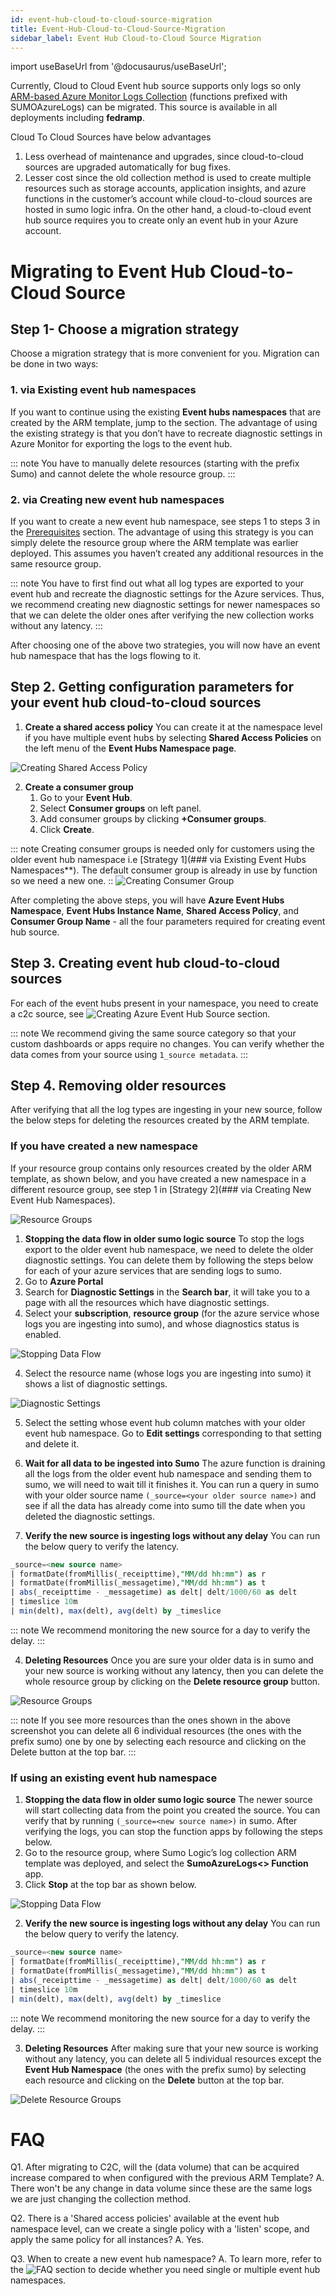 ```yaml
---
id: event-hub-cloud-to-cloud-source-migration
title: Event-Hub-Cloud-to-Cloud-Source-Migration
sidebar_label: Event Hub Cloud-to-Cloud Source Migration
---
```


import useBaseUrl from '@docusaurus/useBaseUrl';

Currently, Cloud to Cloud Event hub source supports only logs so only [ARM-based Azure Monitor Logs Collection](https://help.sumologic.com/docs/send-data/collect-from-other-data-sources/azure-monitoring/collect-logs-azure-monitor/) (functions prefixed with SUMOAzureLogs) can be migrated. This source is available in all deployments including **fedramp**.

Cloud To Cloud Sources have below advantages
1. Less overhead of maintenance and upgrades, since cloud-to-cloud sources are upgraded automatically for bug fixes.
2. Lesser cost since the old collection method is used to create multiple resources such as storage accounts, application insights, and azure functions in the customer’s account while cloud-to-cloud sources are hosted in sumo logic infra. On the other hand, a cloud-to-cloud event hub source requires you to create only an event hub in your Azure account.

# Migrating to Event Hub Cloud-to-Cloud Source

## Step 1- Choose a migration strategy

 Choose a migration strategy that is more convenient for you. Migration can be done in two ways:

### 1. **via Existing event hub namespaces**

If you want to continue using the existing **Event hubs namespaces** that are created by the ARM template, jump to the section.
The advantage of using the existing strategy is that you don’t have to recreate diagnostic settings in Azure Monitor for exporting the logs to the event hub.

::: note
You have to manually delete resources (starting with the prefix Sumo) and cannot delete the whole resource group.
:::

### 2. **via Creating new event hub namespaces**

If you want to create a new event hub namespace, see steps 1 to steps 3 in the [Prerequisites](/docs/send-data/hosted-collectors/cloud-to-cloud-integration-framework-azure-event-hubs-source//#prerequisites) section. The advantage of using this strategy is you can simply delete the resource group where the ARM template was earlier deployed. This assumes you haven’t created any additional resources in the same resource group.

::: note
You have to first find out what all log types are exported to your event hub and recreate the diagnostic settings for the Azure services. Thus, we recommend creating new diagnostic settings for newer namespaces so that we can delete the older ones after verifying the new collection works without any latency.
:::

After choosing one of the above two strategies, you will now have an event hub namespace that has the logs flowing to it.

## Step 2. Getting configuration parameters for your event hub cloud-to-cloud sources

1. **Create a shared access policy**
You can create it at the namespace level if you have multiple event hubs by selecting **Shared Access Policies** on the left menu of the **Event Hubs Namespace page**.

![Creating Shared Access Policy](/img/send-data/shared-access-policy.png)

2. **Create a consumer group**
   1. Go to your **Event Hub**.
   2. Select **Consumer groups** on left panel.
   3. Add consumer groups by clicking **+Consumer groups**.
   4. Click **Create**.

::: note
Creating consumer groups is needed only for customers using the older event hub namespace i.e [Strategy 1](### via Existing Event Hubs Namespaces**). The default consumer group is already in use by function so we need a new one.
::
![Creating Consumer Group](/img/send-data/consumer-groups.png)

After completing the above steps, you will have **Azure Event Hubs Namespace**, **Event Hubs Instance Name**, **Shared Access Policy**, and **Consumer Group Name** - all the four parameters required for creating event hub source.

## Step 3. Creating event hub cloud-to-cloud sources

For each of the event hubs present in your namespace, you need to create a c2c source, see ![Creating Azure Event Hub Source](https://help.sumologic.com/docs/send-data/hosted-collectors/cloud-to-cloud-integration-framework/azure-event-hubs-source/#create-an-azure-event-hubssource) section.

::: note
We recommend giving the same source category so that your custom dashboards or apps require no changes. You can verify whether the data comes from your source using `1_source metadata`.
:::

## Step 4. Removing older resources

After verifying that all the log types are ingesting in your new source, follow the below steps for deleting the resources created by the ARM template.

### If you have created a new namespace

If your resource group contains only resources created by the older ARM template, as shown below, and you have created a new namespace in a different resource group, see step 1 in [Strategy 2](### via Creating New Event Hub Namespaces).

 ![Resource Groups](/img/send-data/removing-resource-step1.png)

 1. **Stopping the data flow in older sumo logic source**
    To stop the logs export to the older event hub namespace, we need to delete the older diagnostic settings. You can delete them by following the steps below for each of your azure services that are sending logs to sumo.
   1. Go to **Azure Portal**
   2. Search for **Diagnostic Settings** in the **Search bar**, it will take you to a page with all the resources which have diagnostic settings.
   3. Select your **subscription**, **resource group** (for the azure service whose logs you are ingesting into sumo), and whose diagnostics status is enabled.

  ![Stopping Data Flow](/img/send-data/stopping-dataflow.png)

   4. Select the resource name (whose logs you are ingesting into sumo) it shows a list of diagnostic settings.

  ![Diagnostic Settings](/img/send-data/diagnostic-settings.png)  

   5. Select the setting whose event hub column matches with your older event hub namespace. Go to **Edit settings** corresponding to that setting and delete it.

 2. **Wait for all data to be ingested into Sumo**
 The azure function is draining all the logs from the older event hub namespace and sending them to sumo, we will need to wait till it finishes it. You can run a query in sumo with your older source name `(_source=<your older source name>)` and see if all the data has already come into sumo till the date when you deleted the diagnostic settings.

 3. **Verify the new source is ingesting logs without any delay**
 You can run the below query to verify the latency.

 ```sql
 _source=<new source name>
| formatDate(fromMillis(_receipttime),"MM/dd hh:mm") as r
| formatDate(fromMillis(_messagetime),"MM/dd hh:mm") as t
| abs(_receipttime - _messagetime) as delt| delt/1000/60 as delt
| timeslice 10m
| min(delt), max(delt), avg(delt) by _timeslice
```

::: note
We recommend monitoring the new source for a day to verify the delay.
:::

 4. **Deleting Resources**
 Once you are sure your older data is in sumo and your new source is working without any latency, then you can delete the whole resource group by clicking on the **Delete resource group** button.

![Resource Groups](img/send-data/resource-groups-step2.png)

::: note
If you see more resources than the ones shown in the above screenshot you can delete all 6 individual resources (the ones with the prefix sumo) one by one by selecting each resource and clicking on the Delete button at the top bar.
:::

### If using an existing event hub namespace

1. **Stopping the data flow in older sumo logic source**
The newer source will start collecting data from the point you created the source. You can verify that by running `(_source=<new source name>)` in sumo. After verifying the logs, you can stop the function apps by following the steps below.
  1. Go to the resource group, where Sumo Logic’s log collection ARM template was deployed, and select the **SumoAzureLogs<> Function** app.
  2. Click **Stop** at the top bar as shown below.

  ![Stopping Data Flow](img/send-data/stopping-data-flow2.png)

2. **Verify the new source is ingesting logs without any delay**
 You can run the below query to verify the latency.

 ```sql
 _source=<new source name>
| formatDate(fromMillis(_receipttime),"MM/dd hh:mm") as r
| formatDate(fromMillis(_messagetime),"MM/dd hh:mm") as t
| abs(_receipttime - _messagetime) as delt| delt/1000/60 as delt
| timeslice 10m
| min(delt), max(delt), avg(delt) by _timeslice
```
::: note
We recommend monitoring the new source for a day to verify the delay.
:::

3. **Deleting Resources**
After making sure that your new source is working without any latency, you can delete all 5 individual resources except the **Event Hub Namespace** (the ones with the prefix sumo) by selecting each resource and clicking on the **Delete** button at the top bar.

![Delete Resource Groups](/img/send-data/delete-resource-groups.png)

# FAQ
Q1. After migrating to C2C, will the (data volume) that can be acquired increase compared to when configured with the previous ARM Template?
A. There won't be any change in data volume since these are the same logs we are just changing the collection method.

Q2. There is a 'Shared access policies' available at the event hub namespace level, can we create a single policy with a 'listen' scope, and apply the same policy for all instances?
A. Yes.

Q3. When to create a new event hub namespace?
A. To learn more, refer to the ![FAQ](https://learn.microsoft.com/en-us/azure/event-hubs/event-hubs-faq#when-do-i-create-a-new-namespace-vs--use-an-existing-namespace-docs) section to decide whether you need single or multiple event hub namespaces.
